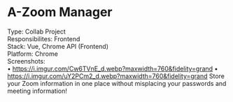 # A-Zoom Manager
Type: Collab Project <br>
Responsibilites: Frontend <br>
Stack: Vue, Chrome API (Frontend) <br>
Platform: Chrome <br>
Screenshots: <br>
• https://i.imgur.com/Cw6TVnE_d.webp?maxwidth=760&fidelity=grand
• https://i.imgur.com/uY2PCm2_d.webp?maxwidth=760&fidelity=grand
Store your Zoom information in one place without misplacing your passwords and meeting information! 
